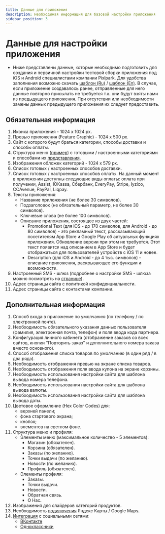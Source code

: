 ```yaml
---
title: Данные для приложения
description: Необходимая информация для базовой настройки приложения
sidebar_position: 3
---
```


# Данные для настройки приложения
* Ниже представлены данные, которые необходимо подготовить для создания и первичной настройки тестовой сборки приложения под iOS и Android специалистами компании Pixlpark. Для удобства заполнения возможно скачать [шаблон (Ru)](https://pixlpark.ru/content/upload/download/example-rus.docx) / [шаблон (En)](https://pixlpark.ru/content/upload/download/example-en.docx). В случае, если приложение создавалось ранее, отправленные для него данные повторно присылать не требуется т.к. они будут взяты нами из предыдущего приложения. При отсутствии или необходимости замены данных предыдущего приложения их следует предоставить.

## Обязательная информация
1. Иконка приложения - 1024 х 1024 px.
2. Превью приложения (Feature Graphic) - 1024 x 500 px.
3. Сайт с которого будут браться категории, способы доставки и способы оплаты.
4. Структура меню ([пример](/misc/prints-data?id=_4-Структура-меню)) с готовыми / настроенными категориями и способами их [представления](/app/shop).
5. Изображения обложек категорий - 1024 х 579 px.
6. Список готовых / настроенных способов доставки.
7. Список готовых / настроенных способов оплаты. На данный момент в приложении доступны следующие виды оплаты: оплата при получении, Assist, ЮKassa, Сбербанк, EveryPay, Stripe, Iyzico, CCAvenue, PayPal, Liqpay.
8. Тексты приложения:
    + Название приложения (не более 30 символов).
    + Подзаголовок (не обязательный параметр, не более 30 символов).
    + Ключевые слова (не более 100 символов).
    + Описание приложения, состоящее из двух частей:
        + Promotional Text (для iOS - до 170 символов, для Android - до 80 символов) - это рекламный текст, рассказывающий посетителям App Store и Google Play об актуальных функциях приложения. Обновление версии при этом не требуется. Этот текст появится над описанием в App Store и будет отображаться для пользователей устройств с iOS 11 и новее.
        + Description (для iOS и Android - до 4 тыс. символов) - описание приложения, раскрывающее его функции и возможности.
9. Настроенный SMS - шлюз (подробнее о настройке SMS - шлюза можно посмотреть на [странице](/marketing/notifications?id=Настойка-sms)).
10. Адрес страницы сайта с политикой конфиденциальности.
11. Адрес страницы сайта с контактами компании.

## Дополнительная информация
1. Способ входа в приложение по умолчанию (по телефону / по электронной почте).
2. Необходимость обязательного указания данных пользователя (фамилия, электронная почта, телефон) и поля ввода кода партнера.
3. Конфигурация личного кабинета (отображение заказов со всех сайтов, кнопки "Повторить заказ" и дополнительного номера заказа вместо основного).
4. Способ отображения списка товаров по умолчанию (в один ряд / в два ряда).
5. Необходимость отображения превью на экране списка товаров.
6. Необходимость отображения поля ввода купона на экране корзины.
7. Необходимость использования настройки сайта для шаблона вывода номера телефона.
8. Необходимость использования настройки сайта для шаблона вывода валюты.
9. Необходимость использования настройки сайта для шаблона вывода даты.
10. Цветовое оформление (Hex Color Codes) для:
    + верхней панели;
    + фона стартового экрана;
    + кнопок;
    + элементов на светлом фоне.
11. Структура меню и профиля:
    + Элементы меню (максимальное количество - 5 элементов):
        + Магазин (обязателен).
        + Корзина (обязателен).
        + Заказы (по желанию).
        + Точки выдачи (по желанию).
        + Новости  (по желанию).
        + Профиль (обязателен).
    + Элементы профиля:
        + Заказы.
        + Точки выдачи.
        + Новости.
        + Обратная связь.
        + О Нас.
12. Изображения для слайдеров категорий продуктов.
13. Необходимость [подключения](/site/shippings?id=Точки-выдачи) Яндекс Карты / Google Maps.
14. [Интеграция](/app/serviсes) с социальными сетями: 
    + [ВКонтакте](/integration/socials?id=ВКонтакте)
    + [Одноклассники](/integration/socials?id=Одноклассники)